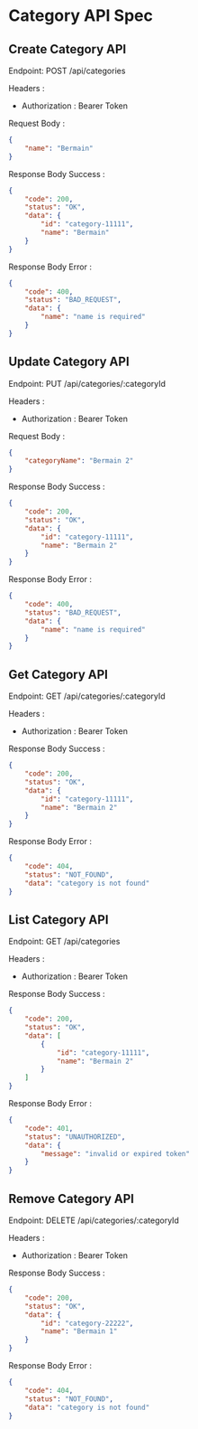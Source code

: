 # Category API Spec

## Create Category API

Endpoint: POST /api/categories

Headers :
- Authorization : Bearer Token

Request Body : 
```json
{
    "name": "Bermain"
}
```

Response Body Success : 
```json
{
    "code": 200,
    "status": "OK",
    "data": {
        "id": "category-11111",
        "name": "Bermain"
    }
}
```

Response Body Error : 
```json
{
    "code": 400,
    "status": "BAD_REQUEST",
    "data": {
        "name": "name is required"
    }
}
```

## Update Category API

Endpoint: PUT /api/categories/:categoryId

Headers :
- Authorization : Bearer Token

Request Body : 
```json
{
    "categoryName": "Bermain 2"
}
```

Response Body Success : 
```json
{
    "code": 200,
    "status": "OK",
    "data": {
        "id": "category-11111",
        "name": "Bermain 2"
    }
}
```

Response Body Error : 
```json
{
    "code": 400,
    "status": "BAD_REQUEST",
    "data": {
        "name": "name is required"
    }
}
```

## Get Category API

Endpoint: GET /api/categories/:categoryId

Headers :
- Authorization : Bearer Token

Response Body Success : 
```json
{
    "code": 200,
    "status": "OK",
    "data": {
        "id": "category-11111",
        "name": "Bermain 2"
    }
}
```

Response Body Error : 
```json
{
    "code": 404,
    "status": "NOT_FOUND",
    "data": "category is not found"
}
```

## List Category API

Endpoint: GET /api/categories

Headers :
- Authorization : Bearer Token

Response Body Success : 
```json
{
    "code": 200,
    "status": "OK",
    "data": [
        {
            "id": "category-11111",
            "name": "Bermain 2"
        }
    ]
}
```

Response Body Error : 
```json
{
    "code": 401,
    "status": "UNAUTHORIZED",
    "data": {
        "message": "invalid or expired token"
    }
}
```

## Remove Category API

Endpoint: DELETE /api/categories/:categoryId

Headers :
- Authorization : Bearer Token

Response Body Success : 
```json
{
    "code": 200,
    "status": "OK",
    "data": {
        "id": "category-22222",
        "name": "Bermain 1"
    }
}
```

Response Body Error : 
```json
{
    "code": 404,
    "status": "NOT_FOUND",
    "data": "category is not found"
}
```






